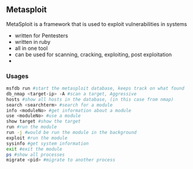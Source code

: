 ## Metasploit
MetaSploit is a framework that is used to exploit vulnerabilities in systems
- written for Pentesters
- written in ruby
- all in one tool
- can be used for scanning, cracking, exploiting, post exploitation
- 
### Usages
```sh
msfdb run #start the metasploit database, keeps track on what found
db_nmap <target-ip> -A #scan a target, Aggressive
hosts #show all hosts in the database, (in this case from nmap)
search <searchterm> #search for a module
info <moduleNo> #get information about a module
use <moduleNo> #use a module
show target #show the target
run #run the module
run -j #would be run the module in the background
exploit #run the module 
sysinfo #get system information
exit #exit the module
ps #show all processes
migrate <pid> #migrate to another process

```

